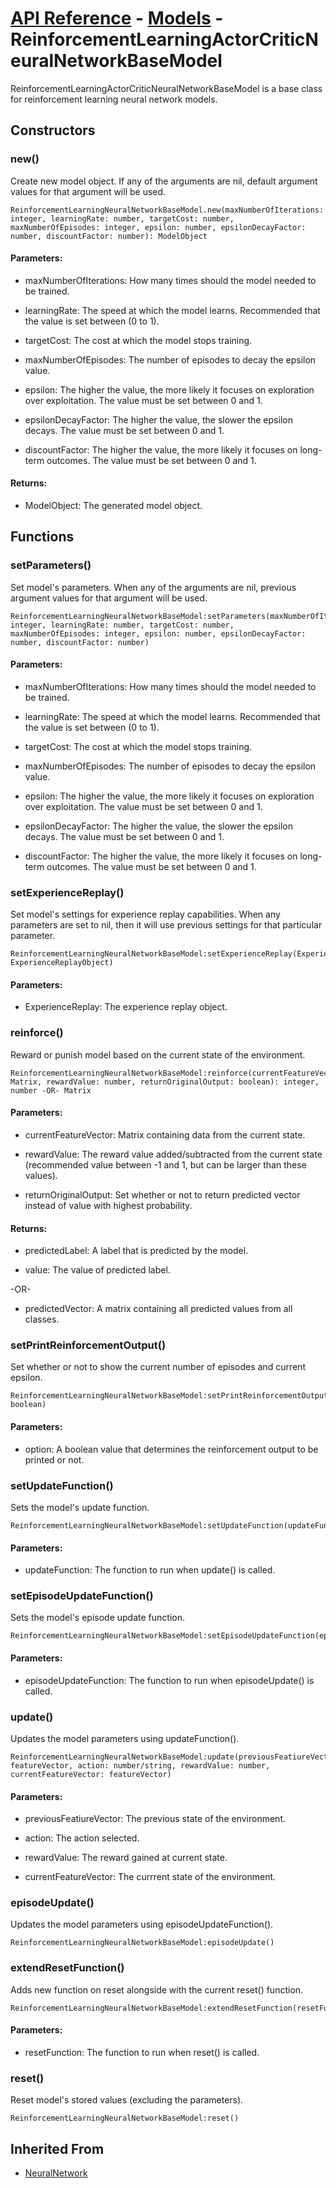 # [API Reference](../../API.md) - [Models](../Models.md) - ReinforcementLearningActorCriticNeuralNetworkBaseModel

ReinforcementLearningActorCriticNeuralNetworkBaseModel is a base class for reinforcement learning neural network models.

## Constructors

### new()

Create new model object. If any of the arguments are nil, default argument values for that argument will be used.

```
ReinforcementLearningNeuralNetworkBaseModel.new(maxNumberOfIterations: integer, learningRate: number, targetCost: number, maxNumberOfEpisodes: integer, epsilon: number, epsilonDecayFactor: number, discountFactor: number): ModelObject
```

#### Parameters:

* maxNumberOfIterations: How many times should the model needed to be trained.

* learningRate: The speed at which the model learns. Recommended that the value is set between (0 to 1).

* targetCost: The cost at which the model stops training.

* maxNumberOfEpisodes: The number of episodes to decay the epsilon value.

* epsilon: The higher the value, the more likely it focuses on exploration over exploitation. The value must be set between 0 and 1.

* epsilonDecayFactor: The higher the value, the slower the epsilon decays. The value must be set between 0 and 1.

* discountFactor: The higher the value, the more likely it focuses on long-term outcomes. The value must be set between 0 and 1.

#### Returns:

* ModelObject: The generated model object.

## Functions

### setParameters()

Set model's parameters. When any of the arguments are nil, previous argument values for that argument will be used.

```
ReinforcementLearningNeuralNetworkBaseModel:setParameters(maxNumberOfIterations: integer, learningRate: number, targetCost: number, maxNumberOfEpisodes: integer, epsilon: number, epsilonDecayFactor: number, discountFactor: number)
```

#### Parameters:

* maxNumberOfIterations: How many times should the model needed to be trained.

* learningRate: The speed at which the model learns. Recommended that the value is set between (0 to 1).

* targetCost: The cost at which the model stops training.

* maxNumberOfEpisodes: The number of episodes to decay the epsilon value.

* epsilon: The higher the value, the more likely it focuses on exploration over exploitation. The value must be set between 0 and 1.

* epsilonDecayFactor: The higher the value, the slower the epsilon decays. The value must be set between 0 and 1.

* discountFactor: The higher the value, the more likely it focuses on long-term outcomes. The value must be set between 0 and 1.

### setExperienceReplay()

Set model's settings for experience replay capabilities. When any parameters are set to nil, then it will use previous settings for that particular parameter.

```
ReinforcementLearningNeuralNetworkBaseModel:setExperienceReplay(ExperienceReplay: ExperienceReplayObject)
```

#### Parameters:

* ExperienceReplay: The experience replay object.

### reinforce()

Reward or punish model based on the current state of the environment.

```
ReinforcementLearningNeuralNetworkBaseModel:reinforce(currentFeatureVector: Matrix, rewardValue: number, returnOriginalOutput: boolean): integer, number -OR- Matrix
```

#### Parameters:

* currentFeatureVector: Matrix containing data from the current state.

* rewardValue: The reward value added/subtracted from the current state (recommended value between -1 and 1, but can be larger than these values). 

* returnOriginalOutput: Set whether or not to return predicted vector instead of value with highest probability.

#### Returns:

* predictedLabel: A label that is predicted by the model.

* value: The value of predicted label.

-OR-

* predictedVector: A matrix containing all predicted values from all classes.

### setPrintReinforcementOutput()

Set whether or not to show the current number of episodes and current epsilon.

```
ReinforcementLearningNeuralNetworkBaseModel:setPrintReinforcementOutput(option: boolean)
```

#### Parameters:

* option: A boolean value that determines the reinforcement output to be printed or not.

### setUpdateFunction()

Sets the model's update function.

```
ReinforcementLearningNeuralNetworkBaseModel:setUpdateFunction(updateFunction)
```

#### Parameters:

* updateFunction: The function to run when update() is called.

### setEpisodeUpdateFunction()

Sets the model's episode update function.

```
ReinforcementLearningNeuralNetworkBaseModel:setEpisodeUpdateFunction(episodeUpdateFunction)
```

#### Parameters:

* episodeUpdateFunction: The function to run when episodeUpdate() is called.

### update()

Updates the model parameters using updateFunction().

```
ReinforcementLearningNeuralNetworkBaseModel:update(previousFeatiureVector: featureVector, action: number/string, rewardValue: number, currentFeatureVector: featureVector)
```

#### Parameters:

* previousFeatiureVector: The previous state of the environment.

* action: The action selected.

* rewardValue: The reward gained at current state.

* currentFeatureVector: The currrent state of the environment.

### episodeUpdate()

Updates the model parameters using episodeUpdateFunction().

```
ReinforcementLearningNeuralNetworkBaseModel:episodeUpdate()
```

### extendResetFunction()

Adds new function on reset alongside with the current reset() function. 

```
ReinforcementLearningNeuralNetworkBaseModel:extendResetFunction(resetFunction)
```

#### Parameters:

* resetFunction: The function to run when reset() is called.

### reset()

Reset model's stored values (excluding the parameters).

```
ReinforcementLearningNeuralNetworkBaseModel:reset()
```

## Inherited From

* [NeuralNetwork](NeuralNetwork.md)
